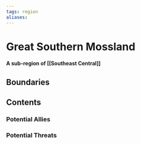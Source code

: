 ```yaml
---
tags: region
aliases:
---
```

# Great Southern Mossland
#### A sub-region of [[Southeast Central]]
## Boundaries
## Contents
### Potential Allies
### Potential Threats